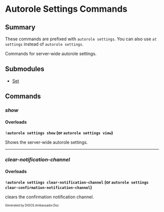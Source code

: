 ﻿Autorole Settings Commands
==========================
## Summary
These commands are prefixed with `autorole settings`. You can also use `at settings` instead of `autorole settings`.

Commands for server-wide autorole settings.

## Submodules
* [Set](autorole_settings_set.md)

## Commands
### *show*
#### Overloads
**`!autorole settings show` (or `autorole settings view`)**

Shows the server-wide autorole settings.

---

### *clear-notification-channel*
#### Overloads
**`!autorole settings clear-notification-channel` (or `autorole settings clear-confirmation-notification-channel`)**

clears the confirmation notification channel.

<sub><sup>Generated by DIGOS.Ambassador.Doc</sup></sub>